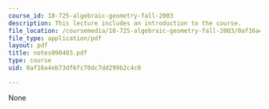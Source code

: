 ```yaml
---
course_id: 18-725-algebraic-geometry-fall-2003
description: This lecture includes an introduction to the course.
file_location: /coursemedia/18-725-algebraic-geometry-fall-2003/0af16a4eb73df6fc70dc7dd299b2c4c0_notes090403.pdf
file_type: application/pdf
layout: pdf
title: notes090403.pdf
type: course
uid: 0af16a4eb73df6fc70dc7dd299b2c4c0

---
```

None